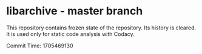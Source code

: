 # libarchive - master branch

This repository contains frozen state of the repository.
Its history is cleared. It is used only for static code
analysis with Codacy.

Commit Time: 1705469130